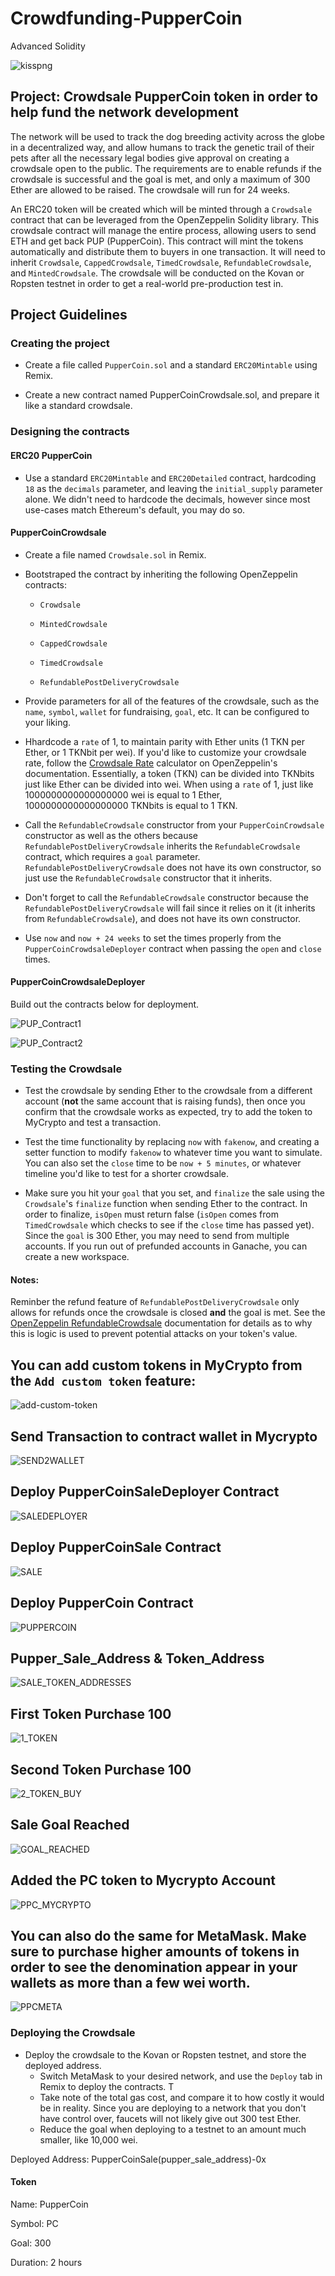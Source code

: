 # Crowdfunding-PupperCoin
Advanced Solidity


![kisspng](/Images/kiss.png)

## Project: Crowdsale PupperCoin token in order to help fund the network development

The network will be used to track the dog breeding activity across the globe in a decentralized way, and allow humans to track the genetic trail of their pets after all the necessary legal bodies give approval on creating a crowdsale open to the public. The requirements are to enable refunds if the crowdsale is successful and the goal is met, and only a maximum of 300 Ether are allowed to be raised. The crowdsale will run for 24 weeks.

An ERC20 token will be created which will be minted through a `Crowdsale` contract that can be leveraged from the OpenZeppelin Solidity library. This crowdsale contract will manage the entire process, allowing users to send ETH and get back PUP (PupperCoin). This contract will mint the tokens automatically and distribute them to buyers in one transaction. It will need to inherit `Crowdsale`, `CappedCrowdsale`, `TimedCrowdsale`, `RefundableCrowdsale`, and `MintedCrowdsale`. The crowdsale will be conducted on the Kovan or Ropsten testnet in order to get a real-world pre-production test in.

## Project Guidelines

### Creating the project

- Create a file called `PupperCoin.sol` and a standard `ERC20Mintable` using Remix. 

- Create a new contract named PupperCoinCrowdsale.sol, and prepare it like a standard crowdsale.


### Designing the contracts

#### ERC20 PupperCoin

- Use a standard `ERC20Mintable` and `ERC20Detailed` contract, hardcoding `18` as the `decimals` parameter, and leaving the `initial_supply` parameter alone. We didn't need to hardcode the decimals, however since most use-cases match Ethereum's default, you may do so.


#### PupperCoinCrowdsale

- Create a file named `Crowdsale.sol` in Remix.

- Bootstraped the contract by inheriting the following OpenZeppelin contracts:

  * `Crowdsale`

  * `MintedCrowdsale`

  * `CappedCrowdsale`

  * `TimedCrowdsale`

  * `RefundablePostDeliveryCrowdsale`

- Provide parameters for all of the features of the crowdsale, such as the `name`, `symbol`, `wallet` for fundraising, `goal`, etc. It can be configured to your liking.

- Hhardcode a `rate` of 1, to maintain parity with Ether units (1 TKN per Ether, or 1 TKNbit per wei). If you'd like to customize your crowdsale rate, follow the [Crowdsale Rate](https://docs.openzeppelin.com/contracts/2.x/crowdsales#crowdsale-rate) calculator on OpenZeppelin's documentation. Essentially, a token (TKN) can be divided into TKNbits just like Ether can be divided into wei. When using a `rate` of 1, just like 1000000000000000000 wei is equal to 1 Ether, 1000000000000000000 TKNbits is equal to 1 TKN.

- Call the `RefundableCrowdsale` constructor from your `PupperCoinCrowdsale` constructor as well as the others because `RefundablePostDeliveryCrowdsale` inherits the `RefundableCrowdsale` contract, which requires a `goal` parameter. `RefundablePostDeliveryCrowdsale` does not have its own constructor, so just use the `RefundableCrowdsale` constructor that it inherits.

- Don't forget to call the `RefundableCrowdsale` constructor because the `RefundablePostDeliveryCrowdsale` will fail since it relies on it (it inherits from `RefundableCrowdsale`), and does not have its own constructor.

- Use `now` and `now + 24 weeks` to set the times properly from the `PupperCoinCrowdsaleDeployer` contract when passing the `open` and `close` times.

#### PupperCoinCrowdsaleDeployer

Build out the contracts below for deployment. 


![PUP_Contract1](/screenshots_pup/PUP_Contract1.png)


![PUP_Contract2](/screenshots_pup/PUP_CONTRACT2.png)


### Testing the Crowdsale

- Test the crowdsale by sending Ether to the crowdsale from a different account (**not** the same account that is raising funds), then once you confirm that the crowdsale works as expected, try to add the token to MyCrypto and test a transaction. 

- Test the time functionality by replacing `now` with `fakenow`, and creating a setter function to modify `fakenow` to whatever time you want to simulate. You can also set the `close` time to be `now + 5 minutes`, or whatever timeline you'd like to test for a shorter crowdsale.

- Make sure you hit your `goal` that you set, and `finalize` the sale using the `Crowdsale`'s `finalize` function when sending Ether to the contract. In order to finalize, `isOpen` must return false (`isOpen` comes from `TimedCrowdsale` which checks to see if the `close` time has passed yet). Since the `goal` is 300 Ether, you may need to send from multiple accounts. If you run out of prefunded accounts in Ganache, you can create a new workspace.

#### Notes: 

Reminber the refund feature of `RefundablePostDeliveryCrowdsale` only allows for refunds once the crowdsale is closed **and** the goal is met. See the [OpenZeppelin RefundableCrowdsale](https://docs.openzeppelin.com/contracts/2.x/api/crowdsale#RefundableCrowdsale) documentation for details as to why this is logic is used to prevent potential attacks on your token's value.

## You can add custom tokens in MyCrypto from the `Add custom token` feature:

![add-custom-token](https://i.imgur.com/p1wwXQ9.png)

## Send Transaction to contract wallet in Mycrypto

![SEND2WALLET](/screenshots_pup/SEND2WALLET.png)


## Deploy PupperCoinSaleDeployer Contract

![SALEDEPLOYER](/screenshots_pup/SALEDEPLOYER.png)


## Deploy PupperCoinSale Contract

![SALE](/screenshots_pup/SALE.png)


## Deploy PupperCoin Contract
![PUPPERCOIN](/screenshots_pup/PUPPERCOIN.png)


## Pupper_Sale_Address & Token_Address
![SALE_TOKEN_ADDRESSES](/screenshots_pup/SALE_TOKEN_ADDRESSES.png)


## First Token Purchase 100

![1_TOKEN](/screenshots_pup/1_token.png)

## Second Token Purchase 100

![2_TOKEN_BUY](/screenshots_pup/2_token_buy.png)


## Sale Goal Reached
![GOAL_REACHED](/screenshots_pup/GOAL_REACHED.png)


## Added the PC token to Mycrypto Account

![PPC_MYCRYPTO](/screenshots_pup/PPC_MYCRYPTO.png)


## You can also do the same for MetaMask. Make sure to purchase higher amounts of tokens in order to see the denomination appear in your wallets as more than a few wei worth.

![PPCMETA](/screenshots_pup/PPCMETA.png)


### Deploying the Crowdsale

- Deploy the crowdsale to the Kovan or Ropsten testnet, and store the deployed address. 
  * Switch MetaMask to your desired network, and use the `Deploy` tab in Remix to deploy the contracts. T
  * Take note of the total gas cost, and compare it to how costly it would be in reality. Since you are deploying to a network that you don't have control over, faucets will not likely give out 300 test Ether. 
  * Reduce the goal when deploying to a testnet to an amount much smaller, like 10,000 wei.


Deployed Address: PupperCoinSale(pupper_sale_address)-0x

#### Token 

Name: PupperCoin

Symbol: PC

Goal: 300

Duration: 2 hours



